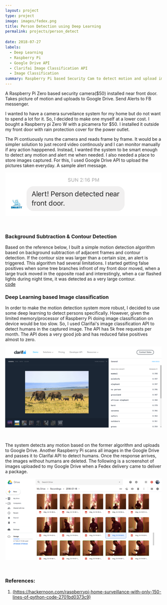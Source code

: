 ```yaml
---
layout: project
type: project
image: images/fedex.png
title: Person Detection using Deep Learning
permalink: projects/person_detect

date: 2018-07-27
labels:
  - Deep Learning
  - Raspberry Pi
  - Google Drive API
  - Clarifai Image Classification API
  - Image Classification
summary: Raspberry Pi based Security Cam to detect motion and upload images to Google Drive
---
```

A Raspberry Pi Zero based security camera($50) installed near front door.
Takes picture of motion and uploads to Google Drive.
Send Alerts to FB messenger.

I wanted to have a camera surveilance system for my home but do not want to spend a lot for it. So, I decided to make one myself at a lower cost. I bought a Raspberry pi Zero W with a picamera for $50. I installed it outside my front door with rain protection cover for the power outlet.

The Pi contiuously runs the camera and reads frame by frame. It would be a simpler solution to just record video continously and I can monitor manually if any action happpened. Instead, I wanted the system to be smart enough to detect any motion and alert me when needed. I also needed a place to store images captured. For this, I used Google Drive API to upload the pictures taken everyday. A sample alert message.
<p align="center"><img class="ui medium center rounded image" src="../images/person_alert.png"></p><br/>

### Background Subtraction & Contour Detection
Based on the reference below, I built a simple motion detection algorithm based on background subtraction of adjacent frames and contour detection. If the contour size was larger than a certain size, an alert is triggered. This algorithm had several limitations. I started getting false positives when some tree branches infront of my front door moved, when a large truck moved in the opposite road and interestingly, when a car flashed lights during night time, it was detected as a very large contour.<br/>
[code](https://github.com/arunn314/motion-detection-cam/blob/master/motion_detect.py)<br/>

### Deep Learning based Image classification
In order to make the motion detection system more robust, I decided to use some deep learning to detect persons specifically. However, given the limited memory/processor of Raspberry Pi doing image classification on device would be too slow. So, I used Clarifai's image classification API to detect humans in the captured image. The API has 5k free requests per month. The API does a very good job and has reduced false positives almost to zero.<br/>
<p align="center"><img class="ui large center rounded image" src="../images/clarifai.png"></p><br/>

The system detects any motion based on the former algorithm and uploads to Google Drive. Another Raspberry Pi scans all images in the Google Drive and passes it to Clarifai API to detect humans. Once the response arrives, the images without humans are deleted. The following is a screenshot of images uploaded to my Google Drive when a Fedex delivery came to deliver a package.<br/>
<p align="center"><img class="ui big center rounded image" src="../images/fedex.png"></p><br/>


### References:<br/>
1. [(https://hackernoon.com/raspberrypi-home-surveillance-with-only-150-lines-of-python-code-2701bd0373c9)](https://hackernoon.com/raspberrypi-home-surveillance-with-only-150-lines-of-python-code-2701bd0373c9)
